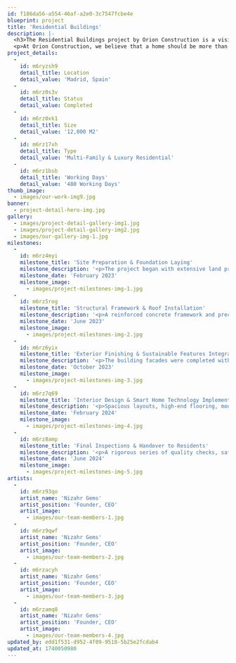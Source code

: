 ```yaml
---
id: f186da56-a554-46af-a2e0-3c7547fcbe4e
blueprint: project
title: 'Residential Buildings'
description: |-
  <h3>The Residential Buildings project by Orion Construction is a visionary initiative dedicated to creating high-quality, modern, and energy-efficient homes. With a strong focus on comfort, functionality, and aesthetic appeal, our residential developments are designed to enhance both urban and suburban living experiences. By blending innovative architecture, smart technology, and sustainable building practices, we ensure that every home meets the highest standards of quality, efficiency, and long-term value.</h3>
  <p>At Orion Construction, we believe that a home should be more than just a structure—it should be a sanctuary. Our residential buildings feature contemporary designs, spacious layouts, and premium finishes that cater to the diverse needs of homeowners. We incorporate open floor plans, large windows for natural light, and ergonomic interior designs to create bright, airy, and inviting living spaces. Every detail, from exterior facades to interior aesthetics, is carefully crafted to deliver a perfect balance of beauty and functionality. Sustainability is at the heart of our residential development philosophy. We implement eco-friendly construction materials, energy-efficient appliances, and smart home systems to reduce the environmental impact while lowering energy consumption and utility costs. Our projects include solar panels, rainwater harvesting systems, and high-performance insulation, ensuring that residents benefit from sustainable, cost-effective living solutions</p>
project_details:
  -
    id: m6ryzsh9
    detail_title: Location
    detail_value: 'Madrid, Spain'
  -
    id: m6rz0s3v
    detail_title: Status
    detail_value: Completed
  -
    id: m6rz0xk1
    detail_title: Size
    detail_value: '12,000 M2'
  -
    id: m6rz17xh
    detail_title: Type
    detail_value: 'Multi-Family & Luxury Residential'
  -
    id: m6rz1bsb
    detail_title: 'Working Days'
    detail_value: '480 Working Days'
thumb_image:
  - images/our-work-img9.jpg
banner:
  - project-detail-hero-img.jpg
gallery:
  - images/project-detail-gallery-img1.jpg
  - images/project-detail-gallery-img2.jpg
  - images/our-gallery-img-1.jpg
milestones:
  -
    id: m6rz4myi
    milestone_title: 'Site Preparation & Foundation Laying'
    milestone_description: '<p>The project began with extensive land preparation, excavation, and deep foundation work, ensuring the structures were built on a stable and durable base.</p>'
    milestone_date: 'February 2023'
    milestone_image:
      - images/project-milestones-img-1.jpg
  -
    id: m6rz5rog
    milestone_title: 'Structural Framework & Roof Installation'
    milestone_description: '<p>A reinforced concrete framework and precision steel reinforcements were erected, followed by the roofing installation, ensuring strength, weather resistance, and long-term durability.</p>'
    milestone_date: 'June 2023'
    milestone_image:
      - images/project-milestones-img-2.jpg
  -
    id: m6rz6yix
    milestone_title: 'Exterior Finishing & Sustainable Features Integration'
    milestone_description: '<p>The building facades were completed with energy-efficient materials, while solar panels, water recycling systems, and insulated windows were integrated for sustainable living.</p>'
    milestone_date: 'October 2023'
    milestone_image:
      - images/project-milestones-img-3.jpg
  -
    id: m6rz7q69
    milestone_title: 'Interior Design & Smart Home Technology Implementation'
    milestone_description: '<p>Spacious layouts, high-end flooring, modern kitchens, and smart lighting and security systems were installed to enhance convenience and lifestyle comfort.</p>'
    milestone_date: 'February 2024'
    milestone_image:
      - images/project-milestones-img-4.jpg
  -
    id: m6rz8amp
    milestone_title: 'Final Inspections & Handover to Residents'
    milestone_description: '<p>A rigorous series of quality checks, safety compliance verifications, and operational testing was conducted before delivering the keys to homeowners, ensuring flawless execution and customer satisfaction.</p>'
    milestone_date: 'June 2024'
    milestone_image:
      - images/project-milestones-img-5.jpg
artists:
  -
    id: m6rz93qo
    artist_name: 'Nizahr Gems'
    artist_position: 'Founder, CEO'
    artist_image:
      - images/our-team-members-1.jpg
  -
    id: m6rz9qwf
    artist_name: 'Nizahr Gems'
    artist_position: 'Founder, CEO'
    artist_image:
      - images/our-team-members-2.jpg
  -
    id: m6rzacyh
    artist_name: 'Nizahr Gems'
    artist_position: 'Founder, CEO'
    artist_image:
      - images/our-team-members-3.jpg
  -
    id: m6rzamq8
    artist_name: 'Nizahr Gems'
    artist_position: 'Founder, CEO'
    artist_image:
      - images/our-team-members-4.jpg
updated_by: edd1f531-d952-4f09-9518-5b25e2fcdab4
updated_at: 1740050980
---
```

